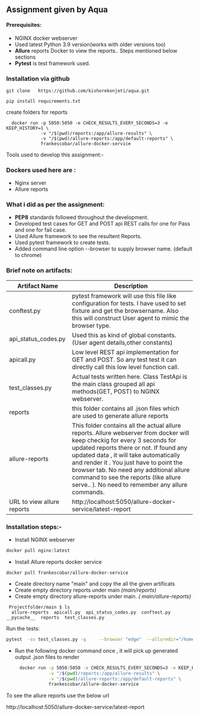 ## Assignment given by Aqua

#### Prerequisites:
- NGINX docker webserver
- Used latest Python 3.9 version(works with older versions too)
- **Allure** reports Docker to view the reports.. Steps mentioned below sections
- **Pytest** is test framework used.



### Installation via github
```
git clone   https://github.com/kishorekonjeti/aqua.git

pip install requirements.txt
```
create folders for reports




      docker run -p 5050:5050 -e CHECK_RESULTS_EVERY_SECONDS=3 -e KEEP_HISTORY=1 \
                 -v "/$(pwd)/reports:/app/allure-results" \
                 -v "/$(pwd)/allure-reports:/app/default-reports" \
                 frankescobar/allure-docker-service
                 
                 
                 
Tools used to develop this assignment:-

### Dockers used here are :

* Nginx server 
* Allure reports
### What i did as per the assignment:
 * **PEP8** standards followed throughout the development.
 * Developed test cases for GET and POST api REST calls for one for Pass and one for fail case.
 * Used Allure framework to see the resultent Reports.
 * Used pytest framework to create tests.
 * Added command line option --browser to supply browser name. (default to chrome)
 
 
### Brief note on artifacts:
 Artifact Name | Description
 --------------|------------------
 conftest.py | pytest framework will use this file like configuration for tests. I have used to set fixture and get the 		browsername. Also this will construct User agent to mimic the browser type.
 api_status_codes.py| Used this as kind of global constants. (User agent details,other constants) 
 apicall.py| Low level REST api implementation for GET and POST. So any test test it can directly call this low level function call. 
 test_classes.py| Actual tests written here. Class TestApi is the main class  grouped all api methods(GET, POST) to NGINX webserver. 
 reports| this folder contains all  .json files which are used to generate allure reports 
 allure-reports| This folder contains all the actual allure reports. Allure webserver from docker will keep checkig  for every 3 seconds for  updated reports there or not. If found any updated data , it will take automatically and render it . You  just have to point the browser tab. No need any additional allure command to see the reports (like  allure serve.. ). No need to remember any allure commands.
URL to view allure reports| http://localhost:5050/allure-docker-service/latest-report
                 
	 
### Installation steps:-
* Install NGINX webserver
```bash
docker pull nginx:latest
```
* Install Allure reports docker service
```
docker pull frankescobar/allure-docker-service
``` 

* Create directory name "main" and copy the all the given artificats   
* Create empty directory reports   under main  _(main/reports)_
* Create empty directory allure-reports  under main. _( main/allure-reports)_

```  
 Projectfolder/main $ ls
  allure-reports  apicall.py  api_status_codes.py  conftest.py  __pycache__  reports  test_classes.py
```
Run the tests:
```bash
pytest  -sv test_classes.py -q     --browser "edge"  --alluredir="/home/kishore/RestAPi/main/reports"
```
 
 * Run the following docker command once , it will  pick up generated output .json files to render 
 
 ```bash
      docker run -p 5050:5050 -e CHECK_RESULTS_EVERY_SECONDS=3 -e KEEP_HISTORY=1 \
                 -v "/$(pwd)/reports:/app/allure-results" \
                 -v "/$(pwd)/allure-reports:/app/default-reports" \
                 frankescobar/allure-docker-service
 ```
 
To see the allure reports use the below url 

http://localhost:5050/allure-docker-service/latest-report






                 
